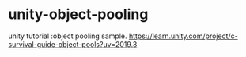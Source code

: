 # unity-object-pooling
unity tutorial :object pooling sample. https://learn.unity.com/project/c-survival-guide-object-pools?uv=2019.3
